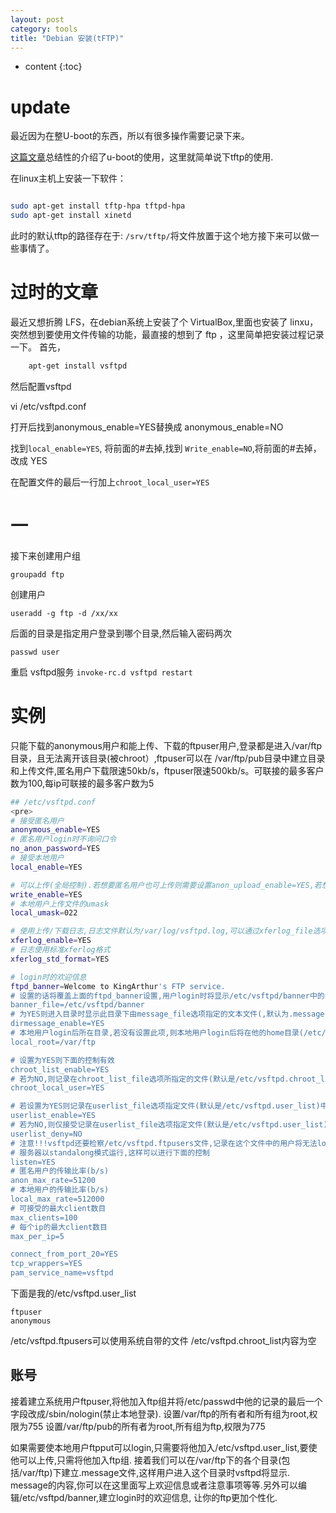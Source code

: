 ```yaml
---
layout: post
category: tools
title: "Debian 安装(tFTP)"
---
```


* content
{:toc}

# update
最近因为在整U-boot的东西，所以有很多操作需要记录下来。

[这篇文章](https://www.cnblogs.com/-tbd-/p/12631204.html)总结性的介绍了u-boot的使用，这里就简单说下tftp的使用.

在linux主机上安装一下软件：

```bash

sudo apt-get install tftp-hpa tftpd-hpa
sudo apt-get install xinetd
```
此时的默认tftp的路径存在于: `/srv/tftp/`将文件放置于这个地方接下来可以做一些事情了。

# 过时的文章
最近又想折腾 LFS，在debian系统上安装了个 VirtualBox,里面也安装了 linxu，突然想到要使用文件传输的功能，最直接的想到了 ftp ，这里简单把安装过程记录一下。
首先，
```bash
	apt-get install vsftpd
```
然后配置vsftpd

vi /etc/vsftpd.conf

打开后找到anonymous_enable=YES替换成 anonymous_enable=NO

找到`local_enable=YES`, 将前面的#去掉,找到 `Write_enable=NO`,将前面的#去掉，改成 YES

在配置文件的最后一行加上`chroot_local_user=YES`

# 一
接下来创建用户组

`groupadd ftp`

创建用户

`useradd -g ftp -d /xx/xx`

后面的目录是指定用户登录到哪个目录,然后输入密码两次

`passwd user`

重启 vsftpd服务
`invoke-rc.d vsftpd restart`
# 实例

只能下载的anonymous用户和能上传、下载的ftpuser用户,登录都是进入/var/ftp目录，且无法离开该目录(被chroot）,ftpuser可以在 /var/ftp/pub目录中建立目录和上传文件,匿名用户下载限速50kb/s，ftpuser限速500kb/s。可联接的最多客户数为100,每ip可联接的最多客户数为5

```bash
## /etc/vsftpd.conf
<pre>
# 接受匿名用户
anonymous_enable=YES
# 匿名用户login时不询问口令
no_anon_password=YES
# 接受本地用户
local_enable=YES

# 可以上传(全局控制).若想要匿名用户也可上传则需要设置anon_upload_enable=YES,若想要匿名用户可以建立目录则需要设置anon_mkdir_write_enable=YES.这里禁止匿名用户上传,所以不设置这两项.
write_enable=YES
# 本地用户上传文件的umask
local_umask=022

# 使用上传/下载日志,日志文件默认为/var/log/vsftpd.log,可以通过xferlog_file选项修改
xferlog_enable=YES
# 日志使用标准xferlog格式
xferlog_std_format=YES

# login时的欢迎信息
ftpd_banner=Welcome to KingArthur's FTP service.
# 设置的话将覆盖上面的ftpd_banner设置,用户login时将显示/etc/vsftpd/banner中的内容
banner_file=/etc/vsftpd/banner
# 为YES则进入目录时显示此目录下由message_file选项指定的文本文件(,默认为.message)的内容
dirmessage_enable=YES
# 本地用户login后所在目录,若没有设置此项,则本地用户login后将在他的home目录(/etc/passwd的第六个字段)中.匿名用户的对应选项是anon_root
local_root=/var/ftp

# 设置为YES则下面的控制有效
chroot_list_enable=YES
# 若为NO,则记录在chroot_list_file选项所指定的文件(默认是/etc/vsftpd.chroot_list)中的用户将被chroot在登录后所在目录中,无法离开.如果为YES,则所记录的用户将不被chroot.这里选择YES.
chroot_local_user=YES

# 若设置为YES则记录在userlist_file选项指定文件(默认是/etc/vsftpd.user_list)中的用户将无法login,并且将检察下面的userlist_deny选项
userlist_enable=YES
# 若为NO,则仅接受记录在userlist_file选项指定文件(默认是/etc/vsftpd.user_list)中的用户的login请求.若为YES则不接受这些用户的请求.
userlist_deny=NO
# 注意!!!vsftpd还要检察/etc/vsftpd.ftpusers文件,记录在这个文件中的用户将无法login!!
# 服务器以standalong模式运行,这样可以进行下面的控制
listen=YES
# 匿名用户的传输比率(b/s)
anon_max_rate=51200
# 本地用户的传输比率(b/s)
local_max_rate=512000
# 可接受的最大client数目
max_clients=100
# 每个ip的最大client数目
max_per_ip=5

connect_from_port_20=YES
tcp_wrappers=YES
pam_service_name=vsftpd
```
</pre>
下面是我的/etc/vsftpd.user_list

	ftpuser
	anonymous

/etc/vsftpd.ftpusers可以使用系统自带的文件 /etc/vsftpd.chroot_list内容为空

## 账号

接着建立系统用户ftpuser,将他加入ftp组并将/etc/passwd中他的记录的最后一个字段改成/sbin/nologin(禁止本地登录). 设置/var/ftp的所有者和所有组为root,权限为755 设置/var/ftp/pub的所有者为root,所有组为ftp,权限为775

如果需要使本地用户ftpput可以login,只需要将他加入/etc/vsftpd.user_list,要使他可以上传,只需将他加入ftp组. 接着我们可以在/var/ftp下的各个目录(包括/var/ftp)下建立.message文件,这样用户进入这个目录时vsftpd将显示. message的内容,你可以在这里面写上欢迎信息或者注意事项等等.另外可以编辑/etc/vsftpd/banner,建立login时的欢迎信息, 让你的ftp更加个性化.


